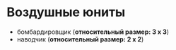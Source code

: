 # Воздушные юниты

- бомбардировщик (**относительный размер: 3 x 3**)
- наводчик (**относительный размер: 2 x 2**)